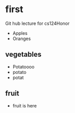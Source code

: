 # first
Git hub lecture for cs124Honor
* Apples
* Oranges
## vegetables
* Potatoooo
* potato
* potat
## fruit
* fruit is here
